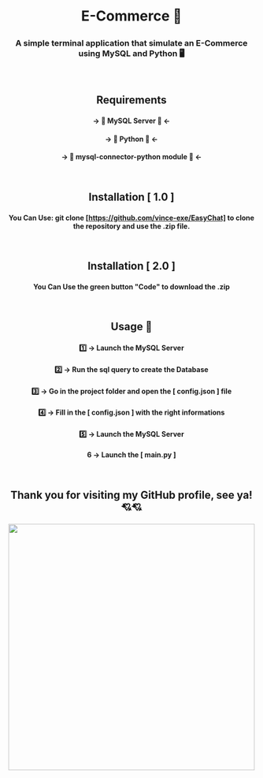 # <p align="center"> E-Commerce 👕</p>

### <p align="center"> A simple terminal application that simulate an E-Commerce using MySQL and Python 🖥️</p><br>

## <p align="center">Requirements</p>
#### <p align="center">-> 💽 MySQL Server 💽 <- </p>
#### <p align="center">-> 🐍 Python 🐍 <- </p>
#### <p align="center">-> 🤖 mysql-connector-python module 🤖 <- </p><br>
  
## <p align="center">Installation [ 1.0 ]</p>
#### <p align="center">You Can Use: git clone [https://github.com/vince-exe/EasyChat] to clone the repository and use the .zip file.</p><br>
 
## <p align="center">Installation [ 2.0 ]</p>
#### <p align="center">You Can Use the green button "Code" to download the .zip</p><br>
 
## <p align="center">Usage 💾</p>
#### <p align="center">1️⃣ -> Launch the MySQL Server</p>
#### <p align="center">2️⃣ -> Run the sql query to create the Database</p>
#### <p align="center">3️⃣ -> Go in the project folder and open the [ config.json ] file</p>
#### <p align="center">4️⃣ -> Fill in the [ config.json ] with the right informations</p>
#### <p align="center">5️⃣ -> Launch the MySQL Server</p>
#### <p align="center">6️ -> Launch the [ main.py ]</p><br>

## <p align="center">Thank you for visiting my GitHub profile, see ya! 💘💘</p>

<p align="center">
  <img src="https://www.icegif.com/wp-content/uploads/icegif-1628.gif" with="500" height="500">
</p>
